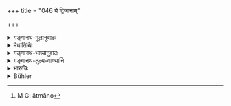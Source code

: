 +++
title = "046 ये द्विजानाम्"

+++

<details><summary>गङ्गानथ-मूलानुवादः</summary>

The base-born sons of the ‘twice-born,’ as also those who have been declared to be ‘born of transgression,’ shall subsist by lowly services of ‘twice-born’ persons.—(46)
</details>

<details><summary>मेधातिथिः</summary>

**अपसदा** अनुलोमाः प्रतिलोमाः, **अपध्वंसजाः,** गोबलीवर्दवद् भेदः । **द्विजानाम्** उपयोगिभिः प्रेष्यकर्मभिर् **वर्तयेयुः** आत्मानम्[^१२३] । **निन्दितैः** प्रेष्यकार्यत्वान् निन्दितानि ॥ १०.४६ ॥


[^१२३]:
     M G: ātmāno

_तथा च वक्ष्यते ।_
</details>

<details><summary>गङ्गानथ-भाष्यानुवादः</summary>

‘*Base-born*’—in the natural as well as the inverse order. ‘*Born of transgression*,’—the distinction between these and the former is like that between the ‘*go*’ (General term) and the ‘*balīvarda*’ (Particular term).

‘*Services*’—menial duties—for the benefit of ‘twice-born’ persons.

‘*Subsist*’—maintain themselves.

‘*Lowly*’—because of their menial character.—These are going to be described.—(46)
</details>

<details><summary>गङ्गानथ-तुल्य-वाक्यानि</summary>

*Mahābhārata* (13.48.32).—(Same as Manu 50.)

*Viṣṇu* (16.8-13).—‘*Āyogavas* should live by artistic
performances;—*Pukkasas*, by hunting;—*Māgadhas*, by proclaiming the good qualities;—*Caṇḍālas*, by executing criminals sentenced to death;—*Vāidehakas*, by keeping women and profiting by what they earn;—*Sūtas*, by training horses.’

*Śaṅkha* (Aparārka, p. 119).—‘The livelihood of the *Rathakāra* consists
of training horses, driving chariots, masonry and the teaching of the science of Architecture.’
</details>

<details><summary>भारुचिः</summary>

द्विजातिस्त्रीषु शूद्राभिः प्रतिलोमजाता आयोगवादयश् चण्डालवर्जं ये चापध्वंसजाः शूद्रायां द्विजातिभिर् अनुलोमा अपि सन्तः । तथा चोक्तम्- "शूद्रायां तु सधर्माणः सर्वे ऽपध्वंसजाः स्मृताः" । **ते निन्दितैर् वर्तयेयुर्** आत्मानम् । वृत्तिनियमार्थो ऽयम् उपदेशस् तेषाम् । तथा च दर्शयति ॥ १०.४६ ॥
</details>

<details><summary>Bühler</summary>

046	Those who have been mentioned as the base-born (offspring, apasada) of Aryans, or as produced in consequence of a violation (of the law, apadhvamsaga), shall subsist by occupations reprehended by the twice-born.
</details>
